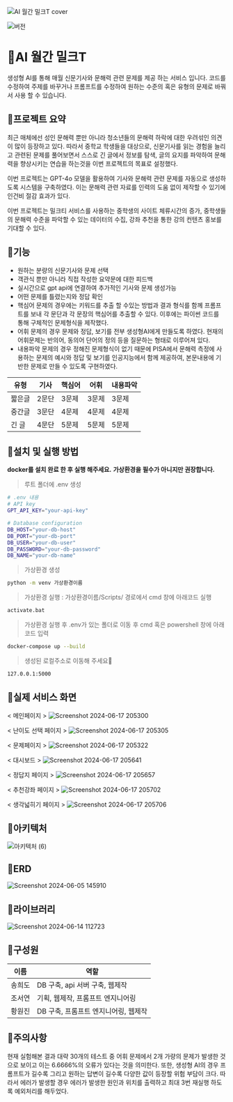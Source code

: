 ![AI 월간 밀크T cover](https://github.com/wonjin-hwang/chunjae_Monthly_MKT/assets/156271091/d141b524-7484-43c0-8681-c9eef732cbb5)

![버전](https://img.shields.io/badge/version-1.0.0-blue)

# 📌AI 월간 밀크T
생성형 AI를 통해 매월 신문기사와 문해력 관련 문제를 제공 하는 서비스 입니다.
코드를 수정하여 주제를 바꾸거나 프롬프트를 수정하여 원하는 수준의 혹은 유형의 문제로 바꿔서 사용 할 수 있습니다.

## 📌프로젝트 요약
최근 매체에선 성인 문해력 뿐만 아니라 청소년들의 문해력 하락에 대한 우려섞인 의견이 많이 등장하고 있다. 따라서 중학교 학생들을 대상으로, 신문기사를 읽는 경험을 늘리고 관련된 문제를 풀어보면서 스스로 긴 글에서 정보를 탐색, 글의 요지를 파악하여 문해력을 향상시키는 연습을 하는것을 이번 프로젝트의 목표로 설정했다.

이번 프로젝트는 GPT-4o 모델을 활용하여 기사와 문해력 관련 문제를 자동으로 생성하도록 시스템을 구축하였다. 이는 문해력 관련 자료를 인력의 도움 없이 제작할 수 있기에 인건비 절감 효과가 있다.

이번 프로젝트는 밀크티 서비스를 사용하는 중학생의 사이트 체류시간의 증가, 중학생들의 문해력 수준을 파악할 수 있는 데이터의 수집, 강좌 추천을 통한 강의 컨텐츠 홍보를 기대할 수 있다.

## 📌기능
- 원하는 분량의 신문기사와 문제 선택
- 객관식 뿐만 아니라 직접 작성한 요약문에 대한 피드백
- 실시간으로 gpt api에 연결하여 추가적인 기사와 문제 생성가능
- 어떤 문제를 틀렸는지와 정답 확인
- 핵심어 문제의 경우에는 키워드를 추출 할 수있는 방법과 결과 형식를 함께 프롬프트를 보내 각 문단과 각 문장의 핵심어를 추출할 수 있다. 이후에는 파이썬 코드를 통해 구체적인 문제형식을 제작했다.
- 어휘 문제의 경우 문제와 정답, 보기를 전부 생성형AI에게 만들도록 하였다. 현재의 어휘문제는 반의어, 동의어 단어의 정의 등을 질문하는 형태로 이루어져 있다.
- 내용파악 문제의 경우 정해진 문제형식이 없기 때문에 PISA에서 문해력 측정에 사용하는 문제의 예시와 정답 및 보기를 인공지능에서 함께 제공하여, 본문내용에 기반한 문제로 만들 수 있도록 구현하였다.

| 유형 | 기사 | 핵심어 | 어휘 | 내용파악 |
|--------|------|------|------|------|
| 짧은글 | 2문단 | 3문제 | 3문제 | 3문제 |
| 중간글 | 3문단 | 4문제 | 4문제 | 4문제 |
| 긴 글 | 4문단 | 5문제 | 5문제 | 5문제 |

## 📌설치 및 실행 방법
**docker를 설치 완료 한 후 실행 해주세요.**
**가상환경을 필수가 아니지만 권장합니다.**
>루트 폴더에 .env 생성
```bash
# .env 내용
# API key
GPT_API_KEY="your-api-key"

# Database configuration
DB_HOST="your-db-host"
DB_PORT="your-db-port"
DB_USER="your-db-user"
DB_PASSWORD="your-db-password"
DB_NAME="your-db-name"
```
>가상환경 생성
```bash
python -m venv 가상환경이름
```
>가상환경 실행 : 가상환경이름/Scripts/ 경로에서 cmd 창에 아래코드 실행
```bash
activate.bat
```
>가상환경 실행 후 .env가 있는 폴더로 이동 후 cmd 혹은 powershell 창에 아래 코드 입력
```bash
docker-compose up --build
```
>생성된 로컬주소로 이동해 주세요🚀
```bash
127.0.0.1:5000
```
## 📌실제 서비스 화면
< 메인페이지 >
![Screenshot 2024-06-17 205300](https://github.com/wonjin-hwang/chunjae_Monthly_MKT/assets/156271091/ef7d7b92-0377-45cb-8fc0-d4d0d54b97b6)

< 난이도 선택 페이지 >
![Screenshot 2024-06-17 205305](https://github.com/wonjin-hwang/chunjae_Monthly_MKT/assets/156271091/f6380eb0-b6bb-425c-aa67-4ea4c130a1ac)

< 문제페이지 >
![Screenshot 2024-06-17 205322](https://github.com/wonjin-hwang/chunjae_Monthly_MKT/assets/156271091/1c718b2c-b050-4145-adc8-89bafeed6858)

< 대시보드 >
![Screenshot 2024-06-17 205641](https://github.com/wonjin-hwang/chunjae_Monthly_MKT/assets/156271091/fde17f86-34c0-4cb7-b219-b5232328f231)

< 정답지 페이지 >
![Screenshot 2024-06-17 205657](https://github.com/wonjin-hwang/chunjae_Monthly_MKT/assets/156271091/a670f747-67c6-4360-9966-fa5c3a7454e5)

< 추천강좌 페이지 >
![Screenshot 2024-06-17 205702](https://github.com/wonjin-hwang/chunjae_Monthly_MKT/assets/156271091/57c0582b-dad2-4109-87e4-cb33950b3bf9)

< 생각넓히기 페이지 >
![Screenshot 2024-06-17 205706](https://github.com/wonjin-hwang/chunjae_Monthly_MKT/assets/156271091/a1a41f03-4329-4055-9b91-a527b2c49036)


## 📌아키텍처
![아키텍처 (6)](https://github.com/wonjin-hwang/chunjae_Monthly_MKT/assets/71313259/68ae8d2b-dcbe-46c0-9ea8-b1af8a44a563)

## 📌ERD
![Screenshot 2024-06-05 145910](https://github.com/wonjin-hwang/chunjae_Monthly_MKT/assets/156271091/aaf384ea-a540-4ba4-bf7b-b44e3197d4aa)

## 📌라이브러리
![Screenshot 2024-06-14 112723](https://github.com/wonjin-hwang/chunjae_Monthly_MKT/assets/156271091/e91f61c8-1491-4af9-931b-48565b4c8d8b)

## 📌구성원
| 이름 | 역할 |
|--------|------|
| 송희도 | DB 구축, api 서버 구축, 웹제작 |
| 조서연 | 기획, 웹제작, 프롬프트 엔지니어링 |
| 황원진 | DB 구축, 프롬프트 엔지니어링, 웹제작 |

## 📌주의사항
현재 실험해본 결과 대략 30개의 테스트 중 어휘 문제에서 2개 가량의 문제가 발생한 것으로 보이고 이는 6.6666%의 오류가 있다는 것을 의미한다.
또한, 생성형 AI의 경우 프롬프트가 길수록 그리고 원하는 답변이 길수록 다양한 값이 등장할 위험 부담이 크다. 따라서 에러가 발생할 경우 에러가 발생한 원인과 위치를 출력하고 최대 3번 재실행 하도록 예외처리를 해두었다.
